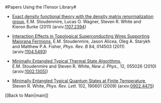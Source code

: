 #Papers Using the ITensor Library#

* [Exact density functional theory with the density matrix renormalization group](http://arxiv.org/abs/1107.2394), E.M.&nbsp;Stoudenmire, Lucas&nbsp;O.&nbsp;Wagner, Steven&nbsp;R.&nbsp;White and Kieron&nbsp;Burke (2011) (arxiv:[1107.2394](http://arxiv.org/abs/1107.2394))

* [Interaction Effects in Topological Superconducting Wires Supporting Majorana Fermions](http://link.aps.org/doi/10.1103/PhysRevB.84.014503),  E.M.&nbsp;Stoudenmire, Jason&nbsp;Alicea, Oleg&nbsp;A.&nbsp;Starykh and Matthew&nbsp;P.A.&nbsp;Fisher, <i>Phys. Rev. B</i> 84, 014503 (2011) (arxiv:[1104.5493](http://arxiv.org/abs/1104.5493))


* [Minimally Entangled Typical Thermal State Algorithms](http://dx.doi.org/10.1088/1367-2630/12/5/055026), E.M.&nbsp;Stoudenmire and Steven&nbsp;R.&nbsp;White, <i>New J. Phys.</i>, 12, 055026 (2010) (arxiv:[1002.1305)](http://arxiv.org/abs/1002.1305))


* [Minimally Entangled Typical Quantum States at Finite Temperature](http://link.aps.org/doi/10.1103/PhysRevLett.102.190601), Steven&nbsp;R.&nbsp;White, <i>Phys. Rev. Lett.</i> 102, 190601 (2009) (arxiv:[0902.4475](http://arxiv.org/abs/0902.4475))


[[Back to Main|main]]


  <!--
  *Abstract*:
  Combining density functional theory with controlled numerical methods for strongly correlated systems could greatly extend the range of both. We use the density matrix renormalization group method to perform Kohn-Sham calculations with the exact density functional for a set of electronic structure models in one dimension. When correlations are strong, the total electronic density converges quickly, but the spin densities do not.
  -->

<!--
  *Abstract*:
  We introduce a class of states, called minimally entangled typical thermal states, designed to resemble a typical state of a quantum system at finite temperature with a bias towards classical (minimally entangled) properties. These states reveal in an intuitive way properties such as short-range order which may often be hidden. A finite-T density matrix renormalization group algorithm is presented which is only modestly slower than the T=0 density matrix renormalization group. 

  See the accompanying viewpoint: [Physics](http://physics.aps.org/viewpoint-for/10.1103/PhysRevLett.102.190601)
  -->

  <!--
  *Abstract*:
  Among the broad spectrum of systems predicted to exhibit topological superconductivity and Majorana fermions, one-dimensional wires with strong spin-orbit coupling provide one of the most promising experimental candidates. Here we investigate the fate of the topological superconducting phase in such wires when repulsive interactions are present. Using a combination of Density Matrix Renormalization Group, bosonization, and Hartree-Fock techniques, we demonstrate that while interactions degrade the bulk gap - consistent with recent results of Gangadharaiah et al. - they also greatly expand the parameter range over which the topological phase arises. In particular, we show that with interactions this phase can be accessed over a broader chemical potential window, thereby leading to greater immunity against disorder-induced chemical potential fluctuations in the wire. We also suggest that in certain wires strong interactions may allow Majorana fermions to be generated without requiring a magnetic field.
  -->

  <!--
  *Abstract*:
  We discuss a method based on sampling minimally entangled typical thermal states (METTS) that can simulate finite temperature quantum systems with a computational cost comparable to the ground state density matrix renormalization group (DMRG). Detailed implementation of each step of the method is presented, along with efficient algorithms for working with matrix product states and matrix product operators. Furthermore, we explore how the properties of METTS can reveal characteristic order and excitations of systems and discuss why METTS form an efficient basis for sampling. Finally, we explore the extent to which the average entanglement of a METTS ensemble is minimal.
  -->
